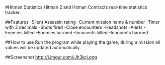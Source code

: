 #Hitman Statistics
Hitman 2 and Hitman Contracts real-time statistics tracker.

##Features
-Silent Assassin rating
-Current mission name & number
-Timer with 3 decimals
-Shots fired
-Close encounters
-Headshots
-Alerts
-Enemies killed
-Enemies harmed
-Innocents killed
-Innocents harmed

##How to use
Run the program while playing the game, during a mission all values will be updated automatically.

##Screenshot
http://i.imgur.com/jJh3kcj.png
